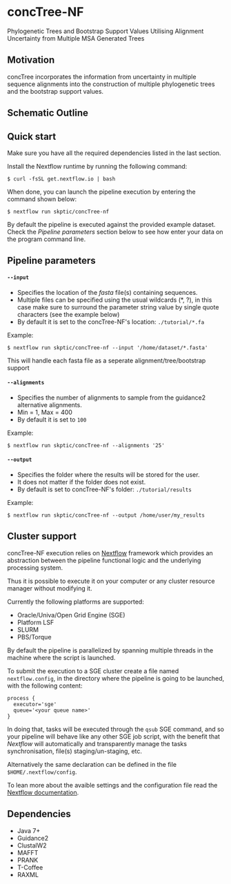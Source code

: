 # concTree-NF

Phylogenetic Trees and Bootstrap Support Values Utilising Alignment Uncertainty from Multiple MSA Generated Trees

## Motivation

concTree incorporates the information from  uncertainty in multiple sequence alignments into the construction of multiple phylogenetic trees and the bootstrap support values.


## Schematic Outline



## Quick start 

Make sure you have all the required dependencies listed in the last section.

Install the Nextflow runtime by running the following command:

    $ curl -fsSL get.nextflow.io | bash


When done, you can launch the pipeline execution by entering the command shown below:

    $ nextflow run skptic/concTree-nf
    

By default the pipeline is executed against the provided example dataset. 
Check the *Pipeline parameters*  section below to see how enter your data on the program 
command line.     

## Pipeline parameters

#### `--input` 
   
* Specifies the location of the *fasta* file(s) containing sequences.
* Multiple files can be specified using the usual wildcards (*, ?), in this case make sure to surround the parameter string
  value by single quote characters (see the example below)
* By default it is set to the concTree-NF's location: `./tutorial/*.fa`

Example: 

    $ nextflow run skptic/concTree-nf --input '/home/dataset/*.fasta'

This will handle each fasta file as a seperate alignment/tree/bootstrap support



#### `--alignments` 
   
* Specifies the number of alignments to sample from the guidance2 alternative alignments.
* Min = 1, Max = 400
* By default it is set to `100`

Example: 

    $ nextflow run skptic/concTree-nf --alignments '25'


  
#### `--output`
   
* Specifies the folder where the results will be stored for the user.  
* It does not matter if the folder does not exist.
* By default is set to concTree-NF's folder: `./tutorial/results` 

Example: 

    $ nextflow run skptic/concTree-nf --output /home/user/my_results 
  


## Cluster support

concTree-NF execution relies on [Nextflow](http://www.nextflow.io) framework which provides an 
abstraction between the pipeline functional logic and the underlying processing system.

Thus it is possible to execute it on your computer or any cluster resource
manager without modifying it.

Currently the following platforms are supported:

  + Oracle/Univa/Open Grid Engine (SGE)
  + Platform LSF
  + SLURM
  + PBS/Torque


By default the pipeline is parallelized by spanning multiple threads in the machine where the script is launched.

To submit the execution to a SGE cluster create a file named `nextflow.config`, in the directory
where the pipeline is going to be launched, with the following content:

    process {
      executor='sge'
      queue='<your queue name>'
    }

In doing that, tasks will be executed through the `qsub` SGE command, and so your pipeline will behave like any
other SGE job script, with the benefit that *Nextflow* will automatically and transparently manage the tasks
synchronisation, file(s) staging/un-staging, etc.

Alternatively the same declaration can be defined in the file `$HOME/.nextflow/config`.

To lean more about the avaible settings and the configuration file read the 
[Nextflow documentation](http://www.nextflow.io/docs/latest/config.html).
  
  
Dependencies 
------------

 * Java 7+ 
 * Guidance2
 * ClustalW2
 * MAFFT
 * PRANK
 * T-Coffee
 * RAXML

